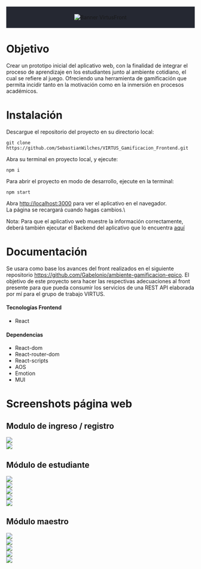 <p align="center" style="padding: 20px; background: #252832">
    <img src="https://github.com/SebastianWilches/VIRTUS_Gamificacion_Frontend/blob/master/Documentacion/Banner.png" alt="Banner VirtusFront">
</p>

# Objetivo
Crear un prototipo inicial del aplicativo web, con la finalidad de integrar el proceso de aprendizaje en los estudiantes junto al ambiente cotidiano, el cual se refiere al juego. Ofreciendo una herramienta de gamificación que permita incidir tanto en la motivación como en la inmersión en procesos académicos. 

# Instalación
Descargue el repositorio del proyecto en su directorio local:
```
git clone https://github.com/SebastianWilches/VIRTUS_Gamificacion_Frontend.git
```
Abra su terminal en proyecto local, y ejecute:
```
npm i
```
Para abrir el proyecto en modo de desarrollo, ejecute en la terminal:
```
npm start
```
Abra [http://localhost:3000](http://localhost:3000) para ver el aplicativo en el navegador.\
La página se recargará cuando hagas cambios.\\

Nota: Para que el aplicativo web muestre la información correctamente, deberá también ejecutar el Backend del aplicativo que lo encuentra [aquí](https://github.com/SebastianWilches/VIRTUS_Gamificacion_Backend)

# Documentación
Se usara como base los avances del front realizados en el siguiente repositorio https://github.com/Gabelonio/ambiente-gamificacion-epico. El objetivo de este proyecto sera hacer las respectivas adecuaciones al front presente para que pueda consumir los servicios de una REST API elaborada por mí para el grupo de trabajo VIRTUS.

#### Tecnologías Frontend
- React
#### Dependencias
- React-dom
- React-router-dom
- React-scripts
- AOS
- Emotion
- MUI

# Screenshots página web
## Modulo de ingreso / registro
<div>
<img src="https://github.com/SebastianWilches/VIRTUS_Gamificacion_Frontend/blob/master/Documentacion/Inicio.png">
<div>
<div>
<img src="https://github.com/SebastianWilches/VIRTUS_Gamificacion_Frontend/blob/master/Documentacion/Registro.png">
<div>

## Módulo de estudiante
<div>
<img src="https://github.com/SebastianWilches/VIRTUS_Gamificacion_Frontend/blob/master/Documentacion/PerfilEstudiante.png">
<div>
<div>
<img src="https://github.com/SebastianWilches/VIRTUS_Gamificacion_Frontend/blob/master/Documentacion/ClasesEstudiante.png">
<div>
<div>
<img src="https://github.com/SebastianWilches/VIRTUS_Gamificacion_Frontend/blob/master/Documentacion/ActividadesEstudiante.png">
<div>
<div>
<img src="https://github.com/SebastianWilches/VIRTUS_Gamificacion_Frontend/blob/master/Documentacion/ActividadesEstudiante2.png">
<div>
<div>
<img src="https://github.com/SebastianWilches/VIRTUS_Gamificacion_Frontend/blob/master/Documentacion/ActividadesEstudiante3.png">
<div>

## Módulo maestro
<div>
<img src="https://github.com/SebastianWilches/VIRTUS_Gamificacion_Frontend/blob/master/Documentacion/PerfilMaestro.png">
<div>
<div>
<img src="https://github.com/SebastianWilches/VIRTUS_Gamificacion_Frontend/blob/master/Documentacion/ClasesMaestro.png">
<div>
<div>
<img src="https://github.com/SebastianWilches/VIRTUS_Gamificacion_Frontend/blob/master/Documentacion/ClasesMaestro2.png">
<div>
<div>
<img src="https://github.com/SebastianWilches/VIRTUS_Gamificacion_Frontend/blob/master/Documentacion/ActividadesMaestro.png">
<div>
<div>
<img src="https://github.com/SebastianWilches/VIRTUS_Gamificacion_Frontend/blob/master/Documentacion/ActividadesMaestro2.png">
<div>
